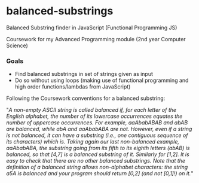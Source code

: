 # balanced-substrings
Balanced Substring finder in JavaScript (Functional Programming JS)

Coursework for my Advanced Programming module (2nd year Computer Science)

### Goals
- Find balanced substrings in set of strings given as input
- Do so without using loops (making use of functional programming and high order functions/lambdas from JavaScript)

Following the Coursework conventions for a balanced substring:

"_A non-empty ASCII string is called balanced if, for each letter of the English alphabet,
the number of its lowercase occurrences equates the number of uppercase
occurrences. For example, aaAbabABAB and abAB are balanced, while abA and
aaAbabABA are not. However, even if a string is not balanced, it can have a
substring (i.e., one contiguous sequence of its characters) which is. Taking again our
last non-balanced example, aaAbabABA, the substring going from its fifth to its
eighth letters (abAB) is balanced, so that [4,7] is a balanced substring of it.
Similarly for [1,2]. It is easy to check that there are no other balanced substrings.
Note that the definition of a balanced string allows non-alphabet characters: the
string a5A is balanced and your program should return [0,2] (and not [0,1]!) on it._"


